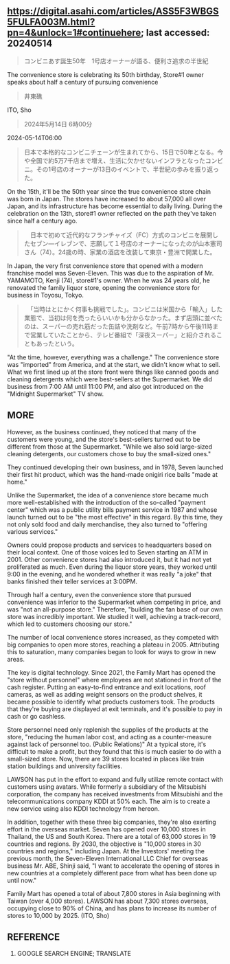 ## https://digital.asahi.com/articles/ASS5F3WBGS5FULFA003M.html?pn=4&unlock=1#continuehere; last accessed: 20240514

> コンビニあす誕生50年　1号店オーナーが語る、便利さ追求の半世紀

The convenience store is celebrating its 50th birthday, Store#1 owner speaks about half a century of pursuing convenience

> 井東礁

ITO, Sho

> 2024年5月14日 6時00分

2024-05-14T06:00

> 日本で本格的なコンビニチェーンが生まれてから、15日で50年となる。今や全国で約5万7千店まで増え、生活に欠かせないインフラとなったコンビニ。その1号店のオーナーが13日のイベントで、半世紀の歩みを振り返った。

On the 15th, it'll be the 50th year since the true convenience store chain was born in Japan. The stores have increased to about 57,000 all over Japan, and its infrastructure has become essential to daily living. During the celebration on the 13th, store#1 owner reflected on the path they've taken since half a century ago.

>　日本で初めて近代的なフランチャイズ（FC）方式のコンビニを展開したセブン―イレブンで、志願して１号店のオーナーになったのが山本憲司さん（74）。24歳の時、家業の酒店を改装して東京・豊洲で開業した。

In Japan, the very first convenience store that opened with a modern franchise model was Seven-Eleven. This was due to the aspiration of Mr. YAMAMOTO, Kenji (74), store#1's owner. When he was 24 years old, he renovated the family liquor store, opening the convenience store for business in Toyosu, Tokyo.

>　「当時はとにかく何事も挑戦でした」。コンビニは米国から「輸入」した業態で、当初は何を売ったらいいかも分からなかった。まず店頭に並べたのは、スーパーの売れ筋だった缶詰や洗剤など。午前7時から午後11時まで営業していたことから、テレビ番組で「深夜スーパー」と紹介されることもあったという。

"At the time, however, everything was a challenge." The convenience store was "imported" from America, and at the start, we didn't know what to sell. What we first lined up at the store front were things like canned goods and cleaning detergents which were best-sellers at the Supermarket. We did business from 7:00 AM until 11:00 PM, and also got introduced on the "Midnight Supermarket" TV show.

## MORE

However, as the business continued, they noticed that many of the customers were young, and the store's best-sellers turned out to be different from those at the Supermarket. "While we also sold large-sized cleaning detergents, our customers chose to buy the small-sized ones."

They continued developing their own business, and in 1978, Seven launched their first hit product, which was the hand-made onigiri rice balls "made at home."
 
Unlike the Supermarket, the idea of a convenience store became much more well-established with the introduction of the so-called "payment center" which was a public utility bills payment service in 1987 and whose launch turned out to be "the most effective" in this regard. By this time, they not only sold food and daily merchandise, they also turned to "offering various services."

Owners could propose products and services to headquarters based on their local context. One of those voices led to Seven starting an ATM in 2001. Other convenience stores had also introduced it, but it had not yet proliferated as much. Even during the liquor store years, they worked until 9:00 in the evening, and he wondered whether it was really "a joke" that banks finished their teller services at 3:00PM.

Through half a century, even the convenience store that pursued convenience was inferior to the Supermarket when competing in price, and was "not an all-purpose store." Therefore, "building the fan base of our own store was incredibly important. We studied it well, achieving a track-record, which led to customers choosing our store."

The number of local convenience stores increased, as they competed with big companies to open more stores, reaching a plateau in 2005. Attributing this to saturation, many companies began to look for ways to grow in new areas.

The key is digital technology. Since 2021, the Family Mart has opened the "store without personnel" where employees are not stationed in front of the cash register. Putting an easy-to-find entrance and exit locations, roof cameras, as well as adding weight sensors on the product shelves, it became possible to identify what products customers took. The products that they're buying are displayed at exit terminals, and it's possible to pay in cash or go cashless.

Store personnel need only replenish the supplies of the products at the store, "reducing the human labor cost, and acting as a counter-measure against lack of personnel too. (Public Relations)" At a typical store, it's difficult to make a profit, but they found that this is much easier to do with a small-sized store. Now, there are 39 stores located in places like train station buildings and university facilities.

LAWSON has put in the effort to expand and fully utilize remote contact with customers using avatars. While formerly a subsidiary of the Mitsubishi corporation, the company has received investments from Mitsubishi and the telecommunications company KDDI at 50% each. The aim is to create a new service using also KDDI technology from hereon.

In addition, together with these three big companies, they're also exerting effort in the overseas market. Seven has opened over 10,000 stores in Thailand, the US and South Korea. There are a total of 63,000 stores in 19 countries and regions. By 2030, the objective is "10,000 stores in 30 countries and regions," including Japan. At the Investors' meeting the previous month, the Seven-Eleven International LLC Chief for overseas business Mr. ABE, Shinji said, "I want to accelerate the opening of stores in new countries at a completely different pace from what has been done up until now."

Family Mart has opened a total of about 7,800 stores in Asia beginning with Taiwan (over 4,000 stores). LAWSON has about 7,300 stores overseas, occupying close to 90% of China, and has plans to increase its number of stores to 10,000 by 2025. (ITO, Sho)

## REFERENCE

1) GOOGLE SEARCH ENGINE; TRANSLATE